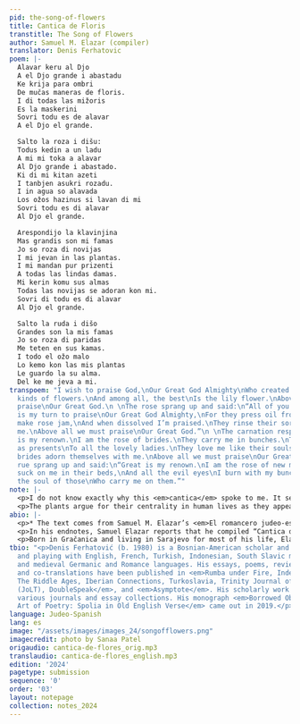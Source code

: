 ```yaml
---
pid: the-song-of-flowers
title: Cantica de Floris
transtitle: The Song of Flowers
author: Samuel M. Elazar (compiler)
translator: Denis Ferhatovic
poem: |-
  Alavar keru al Djo
  A el Djo grande i abastadu
  Ke krija para ombri
  De mučas maneras de floris.
  I di todas las mižoris
  Es la maskerini
  Sovri todu es de alavar
  A el Djo el grande.

  Salto la roza i dišu:
  Todus kedin a un ladu
  A mi mi toka a alavar
  Al Djo grande i abastado.
  Ki di mi kitan azeti
  I tanbjen asukri rozadu.
  I in agua so alavada
  Los ožos hazinus si lavan di mi
  Sovri todu es di alavar
  Al Djo el grande.

  Arespondijo la klavinjina
  Mas grandis son mi famas
  Jo so roza di novijas
  I mi jevan in las plantas.
  I mi mandan pur prizenti
  A todas las lindas damas.
  Mi kerin komu sus almas
  Todas las novijas se adoran kon mi.
  Sovri di todu es di alavar
  Al Djo el grande.

  Salto la ruda i dišo
  Grandes son la mis famas
  Jo so roza di paridas
  Me teten en sus kamas.
  I todo el ožo malo
  Lo kemo kon las mis plantas
  Le guardo la su alma.
  Del ke me jeva a mi.
transpoem: "I wish to praise God,\nOur Great God Almighty\nWho created for people\nMany
  kinds of flowers.\nAnd among all, the best\nIs the lily flower.\nAbove all we must
  praise\nOur Great God.\n \nThe rose sprang up and said:\n“All of you step aside.\nIt
  is my turn to praise\nOur Great God Almighty,\nFor they press oil from me\nAnd also
  make rose jam,\nAnd when dissolved I’m praised.\nThey rinse their sore eyes with
  me.\nAbove all we must praise\nOur Great God.”\n \nThe carnation responded:\n“Great
  is my renown.\nI am the rose of brides.\nThey carry me in bunches.\nThey send me
  as presents\nTo all the lovely ladies.\nThey love me like their souls.\nAll the
  brides adorn themselves with me.\nAbove all we must praise\nOur Great God.”\n \nThe
  rue sprang up and said:\n“Great is my renown.\nI am the rose of new mothers.\nThey
  suck on me in their beds,\nAnd all the evil eyes\nI burn with my bunches.\nI guard
  the soul of those\nWho carry me on them.”"
note: |-
  <p>I do not know exactly why this <em>cantica</em> spoke to me. It seems like it sprang to my attention like its characters, the gently competing plants. I have attempted to reproduce some of the delicate balance of tone, the sense of importance of the rose, carnation, and rue tempered by their joint praise of the Creator. The echoes became important to keep since they highlight the individual strengths of the speakers and fold them into the larger structure of God’s creation and the assembled <em>cantica</em> itself: “It is my turn to praise.../ I am praised”; “Great is my renown./ I am the rose of…”; “They love me like their souls./… I guard their soul.” While I could not maintain the inconsistent yet fascinating rhyming sequence (likely resulting from the composite nature of the <em>cantica</em>), I included some alliteration and assonance to give coherence and delicacy to the text. Incidentally, the letter <em>r</em> occurs in almost every line of my rendition.</p>
  <p>The plants argue for their centrality in human lives as they appear in crucial life events like courting, wedding, and childbirth. They can heal sore eyes and protect from the evil eye. The rose — entering like a mighty queen with the direction “All of you step aside” (“Todus kedin a un ladu,” literally “All [of you] stay on one side”) – underlines her role in cosmetics and cuisine. Nehama-Cantera’s Judeo-Spanish/French dictionary confirms that the rue protects against the evil eye according to Sephardic folk beliefs, adorning women in childbirth and children to ensure their health; our present-day encyclopedias, however, warn that the plant in large doses can act as an abortifacient, damage liver, and even lead to death.</p>
abio: |-
  <p>* The text comes from Samuel M. Elazar’s <em>El romancero judeo-español (romances y otras poesías)</em> (Sarajevo, 1987; reprinted Paris, 2008). Judeo-Spanish is here written using the Serbo-Croatian/Croato-Serbian Roman alphabet: č = ch; j = y; nj = ñ; š = sh; ž = zh (or j in French).</p>
  <p>In his endnotes, Samuel Elazar reports that he compiled “Cantica de Floris” from folk-song fragments he received from Gina Finci and Rikica Gottesman and those he found in the collection of Nina Škoro-Levi, which had probably been recorded by her sister, the foremost Bosnian Sephardic woman intellectual, poet, and playwright Laura Papo Bohoreta (1892-1942).</p>
  <p>Born in Gračanica and living in Sarajevo for most of his life, Elazar (1902-1989) was a pharmacist by training with a strong interest in art, history, and philosophy. During World War II, he hid with his family in Zenica where he worked as a pharmacist for a mine; the rest of his and his wife’s family perished in the Holocaust. After his retirement, he dedicated himself to collecting and preserving oral tradition in his mother tongue, Judeo-Spanish. Elazar’s continuous study of medicinal plants, attested in his scientific publications, must have inspired him to assemble “Cantica de Floris.”</p>
tbio: "<p>Denis Ferhatović (b. 1980) is a Bosnian-American scholar and writer, working
  and playing with English, French, Turkish, Indonesian, South Slavic microlanguages,
  and medieval Germanic and Romance languages. His essays, poems, reviews, translations,
  and co-translations have been published in <em>Rumba under Fire, Index on Censorship,
  The Riddle Ages, Iberian Connections, Turkoslavia, Trinity Journal of Literary Translation
  (JoLT), DoubleSpeak</em>, and <em>Asymptote</em>. His scholarly work appears in
  various journals and essay collections. His monograph <em>Borrowed Objects and the
  Art of Poetry: Spolia in Old English Verse</em> came out in 2019.</p>"
language: Judeo-Spanish
lang: es
image: "/assets/images/images_24/songofflowers.png"
imagecredit: photo by Sanaa Patel
origaudio: cantica-de-flores_orig.mp3
translaudio: cantica-de-flores_english.mp3
edition: '2024'
pagetype: submission
sequence: '0'
order: '03'
layout: notepage
collection: notes_2024
---
```

